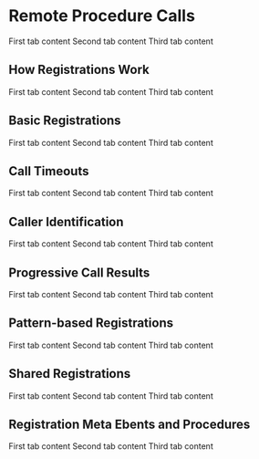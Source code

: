 # Remote Procedure Calls

<tabs cache-lifetime="1000">
    <tab name="JS">
        First tab content
    </tab>
    <tab name="Python">
        Second tab content
    </tab>
    <tab name="Erlang">
        Third tab content
    </tab>
</tabs>


## How Registrations Work

<tabs cache-lifetime="1000">
    <tab name="JS">
        First tab content
    </tab>
    <tab name="Python">
        Second tab content
    </tab>
    <tab name="Erlang">
        Third tab content
    </tab>
</tabs>

## Basic Registrations

<tabs cache-lifetime="1000">
    <tab name="JS">
        First tab content
    </tab>
    <tab name="Python">
        Second tab content
    </tab>
    <tab name="Erlang">
        Third tab content
    </tab>
</tabs>

## Call Timeouts

<tabs cache-lifetime="1000">
    <tab name="JS">
        First tab content
    </tab>
    <tab name="Python">
        Second tab content
    </tab>
    <tab name="Erlang">
        Third tab content
    </tab>
</tabs>

## Caller Identification

<tabs cache-lifetime="1000">
    <tab name="JS">
        First tab content
    </tab>
    <tab name="Python">
        Second tab content
    </tab>
    <tab name="Erlang">
        Third tab content
    </tab>
</tabs>

## Progressive Call Results

<tabs cache-lifetime="1000">
    <tab name="JS">
        First tab content
    </tab>
    <tab name="Python">
        Second tab content
    </tab>
    <tab name="Erlang">
        Third tab content
    </tab>
</tabs>

## Pattern-based Registrations

<tabs cache-lifetime="1000">
    <tab name="JS">
        First tab content
    </tab>
    <tab name="Python">
        Second tab content
    </tab>
    <tab name="Erlang">
        Third tab content
    </tab>
</tabs>

## Shared Registrations

<tabs cache-lifetime="1000">
    <tab name="JS">
        First tab content
    </tab>
    <tab name="Python">
        Second tab content
    </tab>
    <tab name="Erlang">
        Third tab content
    </tab>
</tabs>

## Registration Meta Ebents and Procedures

<tabs cache-lifetime="1000">
    <tab name="JS">
        First tab content
    </tab>
    <tab name="Python">
        Second tab content
    </tab>
    <tab name="Erlang">
        Third tab content
    </tab>
</tabs>

